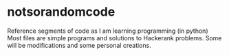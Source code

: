 # notsorandomcode
Reference segments of code as I am learning programming (in python)
Most files are simple programs and solutions to Hackerank problems.
Some will be modifications and some personal creations. 
